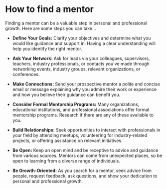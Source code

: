# How to find a mentor

Finding a mentor can be a valuable step in personal and professional growth. Here are some steps you can take…

* **Define Your Goals:** Clarify your objectives and determine what you would like guidance and support in. Having a clear understanding will help you identify the right mentor.

* **Ask Your Network:** Ask for leads via your colleagues, supervisors, teachers, industry professionals, or contacts you've made through networking events, industry groups, relevant organizations, or conferences.

* **Make Connections:** Send your prospective mentor a polite and concise email or message explaining why you admire their work or experience and how you believe their guidance can benefit you.

* **Consider Formal Mentorship Programs:** Many organizations, educational institutions, and professional associations offer formal mentorship programs. Research if there are any of these available to you.

* **Build Relationships:** Seek opportunities to interact with professionals in your field by attending meetups, volunteering for industry-related projects, or offering assistance on relevant initiatives.

* **Be Open:** Keep an open mind and be receptive to advice and guidance from various sources. Mentors can come from unexpected places, so be open to learning from a diverse range of individuals.

* **Be Growth-Oriented:** As you search for a mentor, seek advice from people, request feedback, ask questions, and show your dedication to personal and professional growth.
